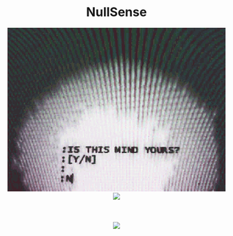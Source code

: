 <div align="center">
  <h1>NullSense</h1>
  <p align="center">
    <img src="https://github.com/NullSense/NullSense/blob/master/is_this_mind_yours_colored.gif"></img>
    <br />
    <img src="https://enn9jdor0au0zty.m.pipedream.net"></img>
  </p>
  <br />
  <br />
  <img src="https://github-readme-stats.vercel.app/api?username=NullSense&show_icons=true" />
</div>

